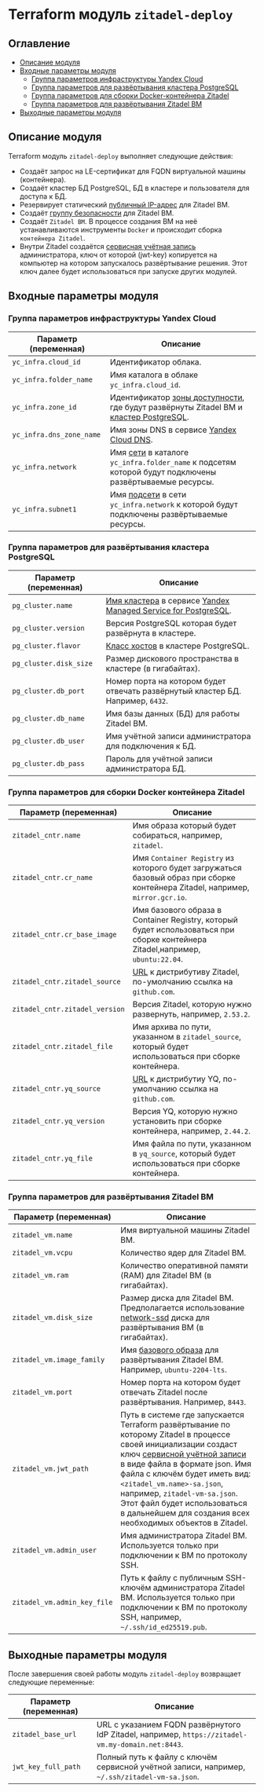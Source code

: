 
# Terraform модуль `zitadel-deploy` 

## Оглавление
* [Описание модуля](#zd-overview)
* [Входные параметры модуля](#zd-inputs)
  * [Группа параметров инфраструктуры Yandex Cloud](#zd-input-infra)
  * [Группа параметров для развёртывания кластера PostgreSQL](#zd-input-pg)
  * [Группа параметров для сборки Docker-контейнера Zitadel](#zd-input-zitacntr)
  * [Группа параметров для развёртывания Zitadel ВМ](#zd-input-zitavm)
* [Выходные параметры модуля](#zd-outputs)


## Описание модуля <a id="zd-overview"/></a>

Terraform модуль `zitadel-deploy` выполняет следующие действия:
* Создаёт запрос на LE-сертификат для FQDN виртуальной машины (контейнера).
* Создаёт кластер БД PostgreSQL, БД в кластере и пользователя для доступа к БД.
* Резервирует статический [публичный IP-адрес](https://yandex.cloud/ru/docs/vpc/concepts/address#public-addresses) для Zitadel ВМ.
* Создаёт [группу безопасности](https://yandex.cloud/ru/docs/vpc/concepts/security-groups) для Zitadel ВМ.
* Создаёт `Zitadel ВМ`. В процессе создания ВМ на неё устанавливаются инструменты `Docker` и происходит сборка `контейнера Zitadel`.
* Внутри Zitadel создаётся [сервисная учётная запись](https://zitadel.com/docs/concepts/structure/users#service-users) администратора, ключ от которой (jwt-key) копируется на компьютер на котором запускалось развёртывание решения. Этот ключ далее будет использоваться при запуске других модулей.


## Входные параметры модуля <a id="zd-inputs"/></a>

### Группа параметров инфраструктуры Yandex Cloud <a id="zd-input-infra"/></a>

| Параметр (переменная) | Описание |
| - | -
| `yc_infra.cloud_id` | Идентификатор облака. |
| `yc_infra.folder_name` | Имя каталога в облаке `yc_infra.cloud_id`. |
| `yc_infra.zone_id` | Идентификатор [зоны доступности](https://yandex.cloud/ru/docs/overview/concepts/geo-scope), где будут развёрнуты Zitadel ВМ и [кластер PostgreSQL](https://yandex.cloud/ru/docs/managed-postgresql/). |
| `yc_infra.dns_zone_name` | Имя зоны DNS в сервисе [Yandex Cloud DNS](https://yandex.cloud/ru/docs/dns/). |
| `yc_infra.network` | Имя [сети](https://yandex.cloud/ru/docs/vpc/concepts/network#network) в каталоге `yc_infra.folder_name` к подсетям которой будут подключены развёртываемые ресурсы.  |
| `yc_infra.subnet1` | Имя [подсети](https://yandex.cloud/ru/docs/vpc/concepts/network#subnet) в сети `yc_infra.network` к которой будут подключены развёртываемые ресурсы. |


### Группа параметров для развёртывания кластера PostgreSQL <a id="zd-input-pg"/></a>

| Параметр (переменная) | Описание |
| - | -
| `pg_cluster.name` | [Имя кластера](https://yandex.cloud/ru/docs/glossary/cluster) в сервисе [Yandex Managed Service for PostgreSQL](https://yandex.cloud/ru/docs/managed-postgresql/concepts/). |
| `pg_cluster.version` | Версия PostgreSQL которая будет развёрнута в кластере. | 
| `pg_cluster.flavor` | [Класс хостов](https://yandex.cloud/ru/docs/managed-postgresql/concepts/instance-types) в кластере PostgreSQL. |
| `pg_cluster.disk_size`| Размер дискового пространства в кластере (в гигабайтах). |
| `pg_cluster.db_port` | Номер порта на котором будет отвечать развёрнутый кластер БД. Например, `6432`. |
| `pg_cluster.db_name` | Имя базы данных (БД) для работы Zitadel ВМ. |
| `pg_cluster.db_user` | Имя учётной записи администратора для подключения к БД. |
| `pg_cluster.db_pass` | Пароль для учётной записи администратора БД. |


### Группа параметров для сборки Docker контейнера Zitadel  <a id="zd-input-zitacntr"/></a>
| Параметр (переменная) | Описание |
| - | -
| `zitadel_cntr.name` | Имя образа который будет собираться, например, `zitadel`. |
| `zitadel_cntr.cr_name` | Имя `Container Registry` из которого будет загружаться базовый образ при сборке контейнера Zitadel, например, `mirror.gcr.io`. |
| `zitadel_cntr.cr_base_image` | Имя базового образа в Container Registry, который будет использоваться при сборке контейнера Zitadel,например, `ubuntu:22.04`. |
| `zitadel_cntr.zitadel_source` | [URL](https://github.com/zitadel/zitadel/releases) к дистрибутиву Zitadel, по-умолчанию ссылка на `github.com`. |
| `zitadel_cntr.zitadel_version` | Версия Zitadel, которую нужно развернуть, например, `2.53.2`. |
| `zitadel_cntr.zitadel_file` | Имя архива по пути, указанном в `zitadel_source`, который будет использоваться при сборке контейнера. |
| `zitadel_cntr.yq_source` | [URL](https://github.com/mikefarah/yq/releases/) к дистрибутиу YQ, по-умолчанию ссылка на `github.com`. |
| `zitadel_cntr.yq_version` | Версия YQ, которую нужно установить при сборке контейнера, например, `2.44.2`. |
| `zitadel_cntr.yq_file` | Имя файла по пути, указанном в `yq_source`, который будет использоваться при сборке контейнера. |


### Группа параметров для развёртывания Zitadel ВМ <a id="zd-input-zitavm"/></a>

| Параметр (переменная) | Описание |
| - | -
| `zitadel_vm.name` | Имя виртуальной машины Zitadel ВМ. |
| `zitadel_vm.vcpu` | Количество ядер для Zitadel ВМ. |
| `zitadel_vm.ram` | Количество оперативной памяти (RAM) для Zitadel ВМ (в гигабайтах). |
| `zitadel_vm.disk_size` | Размер диска для Zitadel ВМ. Предполагается использование [network-ssd](https://yandex.cloud/ru/docs/compute/concepts/disk#disks-types) диска для развёртывания ВМ (в гигабайтах).|
| `zitadel_vm.image_family` | Имя [базового образа](https://yandex.cloud/ru/docs/compute/concepts/image) для развёртывания Zitadel ВМ. Например, `ubuntu-2204-lts`. |
| `zitadel_vm.port` | Номер порта на котором будет отвечать Zitadel после развёртывания. Например, `8443`. |
| `zitadel_vm.jwt_path` | Путь в системе где запускается Terraform развёртывание по которому Zitadel в процессе своей инициализации создаст ключ [сервисной учётной записи](https://zitadel.com/docs/concepts/structure/users#service-users) в виде файла в формате json. Имя файла с ключём будет иметь вид: `<zitadel_vm.name>-sa.json`, например, `zitadel-vm-sa.json`. Этот файл будет использоваться в дальнейшем для создания всех необходимых объектов в Zitadel. |
| `zitadel_vm.admin_user` | Имя администратора Zitadel ВМ. Используется только при подключении к ВМ по протоколу SSH.|
| `zitadel_vm.admin_key_file` | Путь к файлу с публичным SSH-ключём администратора Zitadel ВМ. Используется только при подключении к ВМ по протоколу SSH, например, `~/.ssh/id_ed25519.pub`. |


## Выходные параметры модуля <a id="zd-outputs"/></a>

После завершения своей работы модуль `zitadel-deploy` возвращает следующие переменные:

| Параметр (переменная) | Описание |
| - | -
| `zitadel_base_url` | URL с указанием FQDN развёрнутого IdP Zitadel, например, `https://zitadel-vm.my-domain.net:8443`.
| `jwt_key_full_path` | Полный путь к файлу с ключём сервисной учётной записи, например, `~/.ssh/zitadel-vm-sa.json`.
